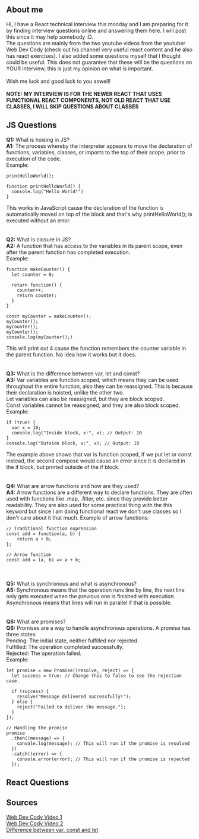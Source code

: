 ## About me

Hi, I have a React technical interview this monday and I am preparing for it by finding interview questions online and answering them here. I will post this since it may help somebody :D.\
The questions are mainly from the two youtube videos from the youtuber Web Dev Cody (check out his channel very useful react content and he also has react exercises). I also added some questions myself that I thought could be useful. This does not guarantee that these will be the questions on YOUR interview, this is just my opinion on what is important.\
\
Wish me luck and good luck to you aswell!\
\
**NOTE: MY INTERVIEW IS FOR THE NEWER REACT THAT USES FUNCTIONAL REACT COMPONENTS, NOT OLD REACT THAT USE CLASSES, I WILL SKIP QUESTIONS ABOUT CLASSES**

## JS Questions
**Q1:** What is hoising in JS?\
**A1:** The process whereby the interpreter appears to move the declaration of functions, variables, classes, or imports to the top of their scope, prior to execution of the code.\
Example:
```
printHelloWorld();

function printHelloWorld() {
  console.log("Hello World!")
}
```
This works in JavaScript cause the declaration of the function is automatically moved on top of the block and that's why printHelloWorld(); is executed without an error.\
\
\
**Q2:** What is closure in JS?\
**A2:** A function that has access to the variables in its parent scope, even after the parent function has completed execution.\
Example:
```
function makeCounter() {
  let counter = 0;

  return function() {
    counter++;
    return counter;
  }
}

const myCounter = makeCounter();
myCounter();
myCounter();
myCounter();
console.log(myCounter();)
```
This will print out 4 cause the function remembers the counter variable in the parent function. No idea how it works but it does.\
\
\
**Q3:** What is the difference between var, let and const?\
**A3:** Var variables are function scoped, which means they can be used throughout the entire function, also they can be reassigned. This is because their declaration is hoisted, unlike the other two.\
Let variables can also be reassigned, but they are block scoped.\
Const variables cannot be reassigned, and they are also block scoped.\
Example:
```
if (true) {
  var x = 10;
  console.log("Inside block, x:", x); // Output: 10
}
console.log("Outside block, x:", x); // Output: 10
```
The example above shows that var is function scoped, if we put let or const instead, the second compose would cause an error since it is declared in the if block, but printed outside of the if block.\
\
\
**Q4:** What are arrow functions and how are they used?\
**A4:** Arrow functions are a different way to declare functions. They are often used with functions like .map, .filter, etc. since they provide better readability. They are also used for some practical thing with the this keyword but since I am doing functional react we don't use classes so I don't care about it that much. 
Example of arrow functions:
```
// Traditional function expression
const add = function(a, b) {
    return a + b;
};

// Arrow function
const add = (a, b) => a + b;
```
\
\
**Q5:** What is synchronous and what is asynchronous?\
**A5:** Synchronous means that the operation runs line by line, the next line only gets executed when the previous one is finished with execution. Asynchronous means that lines will run in parallel if that is possible.\
\
\
**Q6:** What are promises?\
**Q6:** Promises are a way to handle asynchronous operations. A promise has three states:\
Pending: The initial state, neither fulfilled nor rejected.\
Fulfilled: The operation completed successfully.\
Rejected: The operation failed.\
Example:
```
let promise = new Promise((resolve, reject) => {
  let success = true; // Change this to false to see the rejection case.

  if (success) {
    resolve("Message delivered successfully!");
  } else {
    reject("Failed to deliver the message.");
  }
});

// Handling the promise
promise
  .then((message) => {
    console.log(message); // This will run if the promise is resolved
  })
  .catch((error) => {
    console.error(error); // This will run if the promise is rejected
  });
```
## React Questions

## Sources

[Web Dev Cody Video 1](https://www.youtube.com/watch?v=xo1sW5HD7os)\
[Web Dev Cody Video 2](https://www.youtube.com/watch?v=AHbAAnt9qsY)\
[Difference between var, const and let](https://www.naukri.com/code360/library/difference-between-var-let-and-const-in-js)

